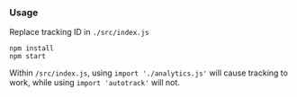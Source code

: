 ### Usage

Replace tracking ID in `./src/index.js`

```
npm install
npm start
```

Within `/src/index.js`, using `import './analytics.js'` will cause tracking to work, while using `import 'autotrack'` will not.
